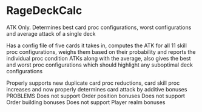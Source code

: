 RageDeckCalc
============

ATK Only. Determines best card proc configurations, worst configurations and average attack of a single deck

Has a config file of five cards it takes in, computes the ATK for all 11 skill proc configurations, weighs them based on their probability and reports the individual proc condition ATKs along with the average, also gives the best and worst proc configurations which should highlight any suboptimal deck configurations

Properly supports new duplicate card proc reductions, card skill proc increases and now properly determines card attack by additive bonuses
PROBLEMS
Does not support Order position bonuses
Does not support Order building bonuses
Does not support Player realm bonuses